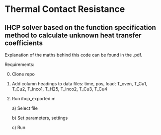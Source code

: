 # Thermal Contact Resistance

## IHCP solver based on the function specification method to calculate unknown heat transfer coefficients

Explanation of the maths behind this code can be found in the .pdf.

Requirements:

0. Clone repo

1. Add column headings to data files: time, pos, load; T_oven, T_Cu1, T_Cu2, T_Inco1, T_H25, T_Inco2, T_Cu3, T_Cu4

2. Run ihcp_exported.m

    a) Select file

    b) Set parameters, settings

    c) Run

